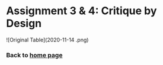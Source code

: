 # Assignment 3 & 4: Critique by Design

![Original Table](2020-11-14 .png)

### Back to [home page](/README.md)
